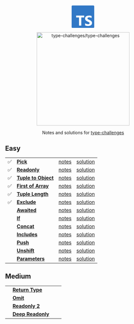 <p align='center'>
  <svg viewBox="0 0 27 26" width="75" xmlns="http://www.w3.org/2000/svg"><path  fill="#3178c6"  d="m.98608 0h24.32332c.5446 0 .9861.436522.9861.975v24.05c0 .5385-.4415.975-.9861.975h-24.32332c-.544597 0-.98608-.4365-.98608-.975v-24.05c0-.538478.441483-.975.98608-.975zm13.63142 13.8324v-2.1324h-9.35841v2.1324h3.34111v9.4946h2.6598v-9.4946zm1.0604 9.2439c.4289.2162.9362.3784 1.5218.4865.5857.1081 1.2029.1622 1.8518.1622.6324 0 1.2331-.0595 1.8023-.1784.5691-.1189 1.0681-.3149 1.497-.5879s.7685-.6297 1.0187-1.0703.3753-.9852.3753-1.6339c0-.4703-.0715-.8824-.2145-1.2365-.1429-.3541-.3491-.669-.6186-.9447-.2694-.2757-.5925-.523-.9692-.7419s-.8014-.4257-1.2743-.6203c-.3465-.1406-.6572-.2771-.9321-.4095-.275-.1324-.5087-.2676-.7011-.4054-.1925-.1379-.3409-.2838-.4454-.4379-.1045-.154-.1567-.3284-.1567-.523 0-.1784.0467-.3392.1402-.4824.0935-.1433.2254-.2663.3959-.369s.3794-.1824.6269-.2392c.2474-.0567.5224-.0851.8248-.0851.22 0 .4523.0162.697.0486.2447.0325.4908.0825.7382.15.2475.0676.4881.1527.7218.2555.2337.1027.4495.2216.6475.3567v-2.4244c-.4015-.1514-.84-.2636-1.3157-.3365-.4756-.073-1.0214-.1095-1.6373-.1095-.6268 0-1.2207.0662-1.7816.1987-.5609.1324-1.0544.3392-1.4806.6203s-.763.6392-1.0104 1.0743c-.2475.4352-.3712.9555-.3712 1.5609 0 .7731.2268 1.4326.6805 1.9785.4537.546 1.1424 1.0082 2.0662 1.3866.363.146.7011.2892 1.0146.4298.3134.1405.5842.2865.8124.4378.2282.1514.4083.3162.5403.4946s.198.3811.198.6082c0 .1676-.0413.323-.1238.4662-.0825.1433-.2076.2676-.3753.373s-.3766.1879-.6268.2473c-.2502.0595-.5431.0892-.8785.0892-.5719 0-1.1383-.0986-1.6992-.2959-.5608-.1973-1.0805-.4933-1.5589-.8879z"/></svg>
</p>

<p align='center'>
  <img src="https://github.com/type-challenges/type-challenges/raw/main/screenshots/logo.svg" alt="type-challenges/type-challenges"  width="300"/>
</p>

<p align='center'>
  Notes and solutions for <a href="https://github.com/type-challenges/type-challenges">type-challenges<a/>
</p>

## Easy

<table>
  <tbody>
    <tr>
      <td>✅</td>
      <td><a href="./easy/00004_pick/README.md"><b>Pick</b></a></td>
			<td><a href="./easy/00004_pick/notes.md">notes</a></td>
      <td><a href="./easy/00004_pick/solution.ts">solution</a></td>
    </tr>
    <tr>
      <td>✅</td>
      <td><a href="./easy/00007_readonly/README.md"><b>Readonly</b></a></td>
  		<td><a href="./easy/00007_readonly/notes.md">notes</a></td>
      <td><a href="./easy/00007_readonly/solution.ts">solution</a></td>
    </tr>
    <tr>
      <td>✅</td>
      <td>
        <a href="./easy/00011_tuple_to_object/README.md"><b>Tuple to Object</b></a>
      </td>
      <td><a href="./easy/00011_tuple_to_object/notes.md">notes</a></td>
      <td><a href="./easy/00011_tuple_to_object/solution.ts">solution</a></td>
    </tr>
    <tr>
      <td>✅</td>
      <td><a href="./easy/00014_first_of_array/README.md"><b>First of Array</b></a></td>
      <td><a href="./easy/00014_first_of_array/notes.md">notes</a></td>
      <td><a href="./easy/00014_first_of_array/solution.ts">solution</a></td>
    </tr>
    <tr>
      <td>✅</td>
      <td><a href="./easy/00018_tuple_length/README.md"><b>Tuple Length</b></a></td>
      <td><a href="./easy/00018_tuple_length/notes.md">notes</a></td>
      <td><a href="./easy/00018_tuple_length/solution.ts">solution</a></td>
    </tr>
    <tr>
      <td>✅</td>
      <td><a href="./easy/00043_exclude/README.md"><b>Exclude</b></a></td>
      <td><a href="./easy/00043_exclude/notes.md">notes</a></td>
      <td><a href="./easy/00043_exclude/solution.ts">solution</a></td>
    </tr>
    <tr>
      <td></td>
      <td><a href="./easy/00189_awaited/README.md"><b>Awaited</b></a></td>
      <td><a href="./easy/00189_awaited/notes.md">notes</a></td>
      <td><a href="./easy/00189_awaited/solution.ts">solution</a></td>
    </tr>
    <tr>
      <td></td>
      <td><a href="./easy/00268_if/README.md"><b>If</b></a></td>
      <td><a href="./easy/00268_if/notes.md">notes</a></td>
      <td><a href="./easy/00268_if/solution.ts">solution</a></td>
    </tr>
    <tr>
      <td></td>
      <td><a href="./easy/00533_concat/README.md"><b>Concat</b></a></td>
      <td><a href="./easy/00533_concat/notes.md">notes</a></td>
      <td><a href="./easy/00533_concat/solution.ts">solution</a></td>
    </tr>
    <tr>
      <td></td>
      <td><a href="./easy/00898_includes/README.md"><b>Includes</b></a></td>
      <td><a href="./easy/00898_includes/notes.md">notes</a></td>
      <td><a href="./easy/00898_includes/solution.ts">solution</a></td>
    </tr>
    <tr>
      <td></td>
      <td><a href="./easy/03057_push/README.md"><b>Push</b></a></td>
      <td><a href="./easy/03057_push/notes.md">notes</a></td>
      <td><a href="./easy/03057_push/solution.ts">solution</a></td>
    </tr>
    <tr>
      <td></td>
      <td><a href="./easy/03060_unshift/README.md"><b>Unshift</b></a></td>
      <td><a href="./easy/03060_unshift/notes.md">notes</a></td>
      <td><a href="./easy/03060_unshift/solution.ts">solution</a></td>
    </tr>
    <tr>
      <td></td>
      <td><a href="./easy/03312_parameters/README.md"><b>Parameters</b></a></td>
      <td><a href="./easy/03312_parameters/notes.md">notes</a></td>
      <td><a href="./easy/03312_parameters/solution.ts">solution</a></td>
    </tr>
  </tbody>
</table>

## Medium

<table>
  <tbody>
    <tr>
      <td></td>
      <td><a href="./medium/00002_return_type/README.md"><b>Return Type</b></a></td>
      <td></td>
      <td></td>
    </tr>
    <tr>
      <td></td>
      <td><a href="./medium/00003_omit/README.md"><b>Omit</b></a></td>
      <td></td>
      <td></td>
    </tr>
    <tr>
      <td></td>
      <td><a href="./medium/00008_readonly_2/README.md"><b>Readonly 2</b></a></td>
      <td></td>
      <td></td>
    </tr>
    <tr>
      <td></td>
      <td><a href="./medium/00009_deep_readonly/README.md"><b>Deep Readonly</b></a></td>
      <td></td>
      <td></td>
    </tr>
  </tbody>
</table>
